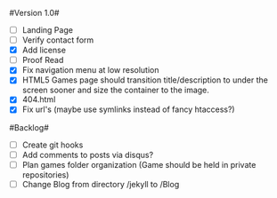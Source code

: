 #Version 1.0#

- [ ] Landing Page
- [ ] Verify contact form
- [x] Add license
- [ ] Proof Read
- [x] Fix navigation menu at low resolution
- [x] HTML5 Games page should transition title/description to under the screen sooner and size the container to the image.
- [x] 404.html
- [x] Fix url's (maybe use symlinks instead of fancy htaccess?)

#Backlog#

- [ ] Create git hooks
- [ ] Add comments to posts via disqus?
- [ ] Plan games folder organization (Game should be held in private repositories)
- [ ] Change Blog from directory /jekyll to /Blog
